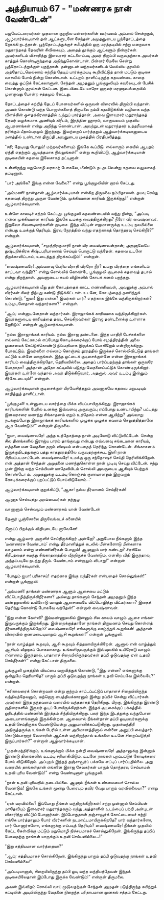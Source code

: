 # அத்தியாயம் 67 - "மண்ணரசு நான் வேண்டேன்"

பழுவேட்டரையர்கள் முதலான குறுநில மன்னர்களின் ஊர்வலம் அப்பால் சென்றதும், ஆழ்வார்க்கடியான் தன் ஆட்களுடனே சேந்தன் அமுதனுடைய பூந்தோட்டத்தை நோக்கி நடந்தான். பூந்தோட்டத்துக்குச் சமீபத்தில் ஒரு மரத்தடியில் சற்று மறைவாக மதுராந்தகத் தேவரின் சிவிகையும், அதைத் தூக்கும் ஆட்களும் நின்றார்கள். அவர்களிடம் விசாரித்து இளவரசர் கட்டளைப்படி அவர் திரும்பி வருவதற்காக அவர்கள் காத்துக் கொண்டிருந்ததை அறிந்துகொண்டான். பின்னர் மேலே சென்று பூந்தோட்டத்துக்குள் புகுந்தான். தன்னுடன் வந்தவர்களிடம் மெல்லிய குரலில் அத்தோட்டமெல்லாம் சுற்றித் தேடிப் பார்க்கும்படி கூறிவிட்டுத் தான் மட்டும் குடிசை வாசலில் போய் நின்று கொண்டான். உட்புறம் தாளிட்டிருந்த கதவண்டை காதை வைத்து ஒட்டுக் கேட்கலானான். சேந்தன் அமுதனும் பூங்குழலியும் கவலையுடன் பேசிக் கொள்ளும் குரல்கள் கேட்டன. இடையிடையே யாரோ ஒருவர் மரணாவஸ்தையில் முனகுவது போன்ற சத்தமும் கேட்டது.

தோட்டத்தைச் சுற்றித் தேடப் போனவர்களில் ஒருவன் விரைவில் திரும்பி வந்தான். அவன் கொண்டு வந்த பொருள்களைத் திருமலை நம்பி கதவிடுக்கின் வழியாக வந்த விளக்கின் ஔதக்கிரணத்தில் உற்றுப் பார்த்தான். அவை இளவரசர் மதுராந்தகத் தேவர் வழக்கமாக அணியும் கிரீடம், இரத்தின ஹாரம், வாகுவலயம் முதலிய ஆபரணங்கள் என்று அறிந்து கொண்டான். அவற்றுடன் மதுராந்தகர் உத்தரீயமாகத் தரிக்கும் பீதாம்பரமும் இருந்தது. இவற்றைப் பார்த்ததும் ஆழ்வார்க்கடியானுடைய மனத்தில் உண்டான திருப்தி அவனுடைய முகத்தில் பிரதிபலித்தது.

&#8220;சரி; தேடியது போதும்! மற்றவர்களையும் இங்கே கூப்பிடு. எல்லாரும் கையில் ஆயுதம் ஏந்தி எதற்கும் ஆயத்தமாக நில்லுங்கள்!&#8221; என்று கூறிவிட்டு, ஆழ்வார்க்கடியான் குடிசையின் கதவை இலேசாகத் தட்டினான்.

உள்ளிருந்து மறுமொழி வராமற் போகவே, மீண்டும் தடதடவென்று கதவை வலுவாகத் தட்டினான்.

&#8220;யார் அங்கே? இங்கு என்ன வேலை?&#8221; என்று பூங்குழலியின் குரல் கேட்டது.

&#8220;அம்மணி! நான்தான் ஆழ்வார்க்கடியான் என்கிற திருமலை நம்பிதாஸன். தயவு செய்து கதவைத் திறந்து அருள வேண்டும். முக்கியமான காரியம் இருக்கிறது!&#8221; என்றான் ஆழ்வார்க்கடியான்.

உள்ளே காலடிச் சத்தம் கேட்டது. பூங்குழலி கதவண்டையில் வந்து நின்று, &#8220;அப்படி என்ன முக்கியமான காரியம் இங்கே உமக்கு வைத்திருக்கிறது? நீரோ வீர வைஷ்ணவர். இதுவோ சிவனடியார்களின் குடிசை. இந்த வீட்டின் எஜமானருக்கு உடம்பு நலமில்லை என்பது உமக்குத் தெரியும். இரவு நேரத்தில் வந்து எதற்காகத் தொந்தரவு செய்கிறீர்?&#8221; என்றாள்.

ஆழ்வார்க்கடியான், &#8220;சமுத்திரகுமாரி! நான் வீர வைஷ்ணவன்தான்; அதனாலேயே துஷ்டநிக்கிரக சிஷ்டபரிபாலனம் செய்யும் பொருட்டு வந்தேன். கதவை உடனே திறக்காவிட்டால், உடைத்துத் திறக்கப்படும்!&#8221; என்றான்.

&#8220;வைஷ்ணவரே! அவ்வளவு பெரிய வீராதி வீரரோ நீர்? உமது வீரத்தை எங்களிடம் காட்டவா வந்தீர்?&#8221; என்று சொல்லிக் கொண்டே பூங்குழலி குடிசைக் கதவைத் தடால் என்று திறந்தாள். அவளுடைய கயல் விழிகளில் கோபக் கனல் பறந்தது.

ஆழ்வார்க்கடியான் மீது தன் கோபத்தைக் காட்ட எண்ணியவள், அவனுக்கு அப்பால் வீரர்கள் சிலர் நிற்பது கண்டு திடுக்கிட்டாள். உடனே, கோபத்தைத் தணித்துக் கொண்டு, &#8220;ஐயா! இது என்ன? இவர்கள் யார்? எதற்காக இங்கே வந்திருக்கிறார்கள்? உம்முடனேதான் வந்தார்களா?&#8221; என்றாள்.

&#8220;ஆம்; என்னுடனேதான் வந்தார்கள். இராஜாங்கக் காரியமாக வந்திருக்கிறார்கள். இவர்களுடைய காரியத்தை தடை செய்கிறவர்கள் இராஜ தண்டனைக்கு உள்ளாக நேரிடும்&#8221; என்றான் ஆழ்வார்க்கடியான்.

&#8220;நல்ல இராஜாங்கக் காரியம். நல்ல இராஜ தண்டனை. இந்த மாதிரி பேச்சுக்களை எல்லாம் கேட்காமல் எப்போது கோடிக்கரைக்குப் போய் சமுத்திரத்தின் அலை ஓசையைக் கேட்டுக்கொண்டு நிம்மதியாக இருக்கப் போகிறோம் என்றிருக்கிறது. போகட்டும். இவர்களை எல்லாம் கொஞ்சம் தூரத்தில் இருக்கச் சொல்லிவிட்டுத் தாங்கள் மட்டும் உள்ளே வாருங்கள். இந்த ஓட்டைக் குடிசைக்குள்ளே என்ன இராஜாங்கக் காரியம் வைத்திருக்கிறதோ, தெரியவில்லை. அதைப் பார்ப்பதற்குத் தாங்கள் ஒருவரே போதாதா? அத்தான் அதோ கட்டிலில் படுத்து வேதனைப்பட்டுக் கொண்டிருக்கிறார். இவர்கள் உள்ளே வந்தால் அவர் திடுக்கிடுவார், அதனால் அவர் உடம்பு இன்னும் சீர்கேடடையும்!&#8221; என்றாள்.

ஆழ்வார்க்கடியான் குடிசைக்குள் பிரவேசித்ததும் அவனாகவே கதவை மறுபடியும் சாதித்துத் தாளிட்டான்.

&#8220;பூங்குழலி! உன்னுடைய வார்த்தை மிக்க வியப்பாயிருக்கிறது. இராஜாங்கக் காரியங்களின் பேரில் உனக்கு இவ்வளவு அருவருப்பு எப்போது உண்டாயிற்று? பட்டத்து இளவரசரை மணந்து சிங்காதனம் ஏறும் உத்தேசம் என்ன ஆயிற்று? அவ்வாறு நடக்கும்போது இராஜாங்கக் காரியங்களில் முழுக்க முழுக்க கவனம் செலுத்தித்தானே ஆக வேண்டும்?&#8221; என்றான் திருமலை.

&#8220;ஐயா, வைஷ்ணவரே! அந்த உத்தேசத்தை நான் அடியோடு விட்டுவிட்டேன். சென்ற சில தினங்களில் இராஜ்ய பாரம் தாங்குவது என்பது எவ்வளவு சங்கடமான காரியம், எத்தனை மன வேதனை தரும் விஷயம் என்பதைத் தெரிந்து கொண்டேன். சிங்காசனம் இருக்குமிடத்துக்குப் பத்து காததூரத்திலே வருவதற்குக்கூட இனி நான் பிரியப்படமாட்டேன். வைஷ்ணவரே! உமக்கு ஒரு சந்தோஷச் செய்தி தெரிவிக்கிறேன். என் அத்தான் சேந்தன் அமுதனை மணந்துகொள்ள நான் முடிவு செய்து விட்டேன். சற்று முன் இங்கு வந்த செம்பியன் மாதேவியிடம் சொல்லி அவருடைய ஆசியும் பெற்றுக் கொண்டோ ம். அமுதனுக்கு உடம்பு கொஞ்சம் குணமானதும் இருவரும் கோடிக்கரைக்குப் புறப்பட்டுப் போய்விடுவோம்&#8230;&#8221;

ஆழ்வார்க்கடியான் குறுக்கிட்டு, &#8220;ஆகா! நல்ல தீர்மானம் செய்தீர்கள்!<div class = "quote-song"> ஆனாத செல்வத்து அரம்பையர்கள் தற்சூழ


  
வானாளும் செல்வமும் மண்ணரசும் யான் வேண்டேன்
  
தேனார் பூஞ்சோலை திருவேங்கடச் சுனையில்
  
மீனாய்ப் பிறக்கும் விதியுடையே னாவேனே! </div> 

என்று ஆழ்வார் அருளிச் செய்திருக்கிறார் அன்றோ? அதுபோல நீங்களும் இந்த &#8216;மண்ணரசு வேண்டாம்&#8217; என்று தீர்மானித்துக் கடலில் மீன்களோடு மீன்களாக வாழலாம் என்று எண்ணினீர்கள் போலும்! ஆனாலும் யார் கண்டது? சிரசிலே கிரீடத்தைச் சுமந்து சிங்காதனத்தில் வீற்றிருக்க வேண்டும், என்கிற விதி இருந்தால், அந்தப்படியே நடந்து தீரும். வேண்டாம் என்றாலும் விடாது!&#8221; என்றான் ஆழ்வார்க்கடியான்.

&#8220;போதும் ஐயா! பரிகாசம்! எதற்காக இங்கு வந்தீர்கள் என்பதைச் சொல்லுங்கள்!&#8221; என்றாள் பூங்குழலி.

&#8220;அம்மணி! தாங்கள் மண்ணரசு ஆளும் ஆசையை மட்டும் விட்டொழித்திருக்கிறீர்களா? அல்லது தாங்களும் சேந்தன் அமுதனும் இந்த மண்ணுலகில் உயிரோடு வாழும் ஆசையையே விட்டொழித்து விட்டீர்களா? இதைத் தெரிந்து கொண்டு போகவே வந்தேன்!&#8221; என்றான் வைஷ்ணவன்.

&#8220;இது என்ன கேள்வி? இம்மண்ணுலகில் இன்னும் சில காலம் வாழும் ஆசை எங்கள் இருவருக்கும் இருக்கிறது. இன்றைக்குத்தானே நாங்கள் திருமணம் செய்து கொள்ளத் தீர்மானித்திருக்கிறோம்? வைஷ்ணவரே! எங்களுக்கு வாழ்த்துக் கூறுங்கள்! அத்தான் விரைவில் குணமடையுமாறும் ஆசி கூறுங்கள்!&#8221; என்றாள் பூங்குழலி.

&#8220;நான் வாழ்த்துக் கூறவும், ஆசி கூறவும் சித்தமாயிருக்கிறேன். ஆனால் என் வாழ்த்தும் ஆசியும் வீணாகப் போகலாகாது. உங்களிருவருக்கும் இவ்வுலகில் உயிரோடு வாழும் எண்ணம் இருந்தால், பாதாளச் சிறையிலிருந்தவர்கள் தப்பி ஓடுவதற்கு ஏன் உதவி செய்தீர்கள்?&#8221; என்று கேட்டான் திருமலை.

பூங்குழலி முகத்தில் வியப்பை வருவித்துக் கொண்டு, &#8220;இது என்ன? எங்களுக்கு ஒன்றுமே தெரியாதே? யாரும் தப்பி ஓடுவதற்கு நாங்கள் உதவி செய்யவே இல்லையே?&#8221; என்றாள்.

&#8220;கரிகாலரைக் கொன்றவன் என்று குற்றம் சாட்டப்பட்டுப் பாதாளச் சிறையிலிருந்த வந்தியத்தேவனும், மற்றொரு பைத்தியக்காரனும் இன்று தப்பிச் சென்று விட்டார்கள். அவர்கள் இந்த நந்தவனம் வரையில் வந்ததாகத் தெரிகிறது. பிறகு, இங்கிருந்து இரண்டு குதிரைகளில் இருவர் ஓடிப் போயிருக்கிறார்கள். இந்தக் குடிசைக்குப் பக்கத்தில் ஓரிடத்தில் மண்ணில் இரத்தம் சிந்தியிருக்கிறது. பலர் இந்த இடத்துக்கு வந்துபோன அடையாளங்களும் இருக்கின்றன. ஆகையால் நீங்கள்தான் தப்பி ஓடியவர்களுக்கு உதவி செய்திருக்க வேண்டுமென்று அனுமானிக்கப்படுகிறது. முதன்மந்திரி அநிருத்தருக்கு உங்கள் பேரில் உள்ள அபிமானத்தினால் என்னை அனுப்பி வைத்தார். கொடும்பாளூர் வேளாரின் ஆட்கள் வந்திருந்தால் உங்களை உடனே சிறைப்படுத்தி இருப்பார்கள்?&#8221; என்றான் ஆழ்வார்க்கடியான்.

&#8220;முதன்மந்திரிக்கும், உங்களுக்கும் மிக்க நன்றி வைஷ்ணவரே! அத்தானுக்கு இன்னும் இரண்டு தினங்களில் உடம்பு சரியாகிவிடும். உடனே நாங்கள் புறப்பட்டுக் கோடிக்கரை போய் விடுகிறோம். அப்புறம் இந்தத் தஞ்சாவூர்ப் பக்கமே எட்டிப் பார்ப்பதில்லை. அது வரையில் தாங்கள்தான் எங்களை இராஜ சேவகர்கள் யாரும் தொந்தரவு செய்யாமல் உதவி புரிய வேண்டும்!&#8221; என்று வேண்டினாள் பூங்குழலி.

&#8220;நான் உதவி புரிவதில் தடையில்லை. ஆனால் நீங்கள் உண்மையைச் சொல்ல வேண்டும்! இங்கே உங்கள் மூன்று பேரையும் தவிர வேறு யாரும் வரவில்லையா?&#8221; என்று கேட்டான்.

&#8220;ஏன் வரவில்லை? இப்போது நீங்கள் வந்திருக்கிறீர்கள்! சற்று முன்னால் செம்பியன் மாதேவியும் இளவரசர் மதுராந்தகரும் வந்து அத்தானின் உடம்பைப் பற்றி அன்புடன் விசாரித்து விட்டுப் போனார்கள். இப்போதுதான் தஞ்சாவூர்க் கோட்டையைச் சுற்றி எங்கே பார்த்தாலும் போர் வீரர்களின் நடமாட்டமாயிருக்கிறதே? யார் வந்தார்களோ, யார் போனார்களோ, எங்களுக்கு எப்படித் தெரியும்? வைஷ்ணவரே! நீங்கள் முதலில் கேட்ட கேள்விக்கு மட்டும் மறுமொழி நிச்சயமாகச் சொல்லுகிறேன். இங்கிருந்து தப்பிப் போவதற்கு நாங்கள் யாருக்கும் உதவி செய்யவில்லை&#8230;!&#8221;

&#8220;இது சத்தியமான வார்த்தையா?&#8221;

&#8220;ஆம்; சத்தியமாகச் சொல்கிறேன். இங்கிருந்து யாரும் தப்பி ஓடுவதற்கு நாங்கள் உதவி செய்யவில்லை!&#8221;

&#8220;அப்படியானால், சிறையிலிருந்து தப்பி ஓடி வந்த வந்தியத்தேவன் இந்தக் குடிசையிலேதான் இப்போது இருக்க வேண்டும்!&#8221; என்றான் திருமலை.

அவன் இவ்விதம் சொல்லி வாய் மூடுவதற்குள் சேந்தன் அமுதன் படுத்திருந்த கயிற்றுக் கட்டிலின் அடியிலிருந்து வேதனை நிறைந்த பரிதாபமான முனகல் சத்தம் கேட்டது.